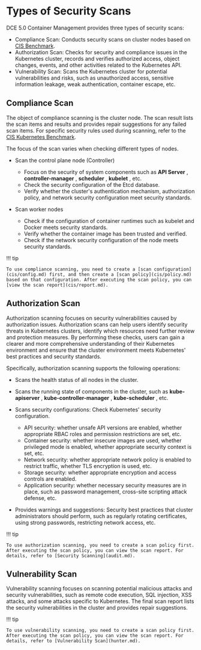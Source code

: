 # Types of Security Scans

DCE 5.0 Container Management provides three types of security scans:

- Compliance Scan: Conducts security scans on cluster nodes based on [CIS Benchmark](https://github.com/aquasecurity/kube-bench/tree/main/cfg).
- Authorization Scan: Checks for security and compliance issues in the Kubernetes cluster, records and verifies authorized access, object changes, events, and other activities related to the Kubernetes API.
- Vulnerability Scan: Scans the Kubernetes cluster for potential vulnerabilities and risks, such as unauthorized access, sensitive information leakage, weak authentication, container escape, etc.

## Compliance Scan

The object of compliance scanning is the cluster node. The scan result lists the scan items and results and provides repair suggestions for any failed scan items. For specific security rules used during scanning, refer to the [CIS Kubernetes Benchmark](https://www.cisecurity.org/benchmark/kubernetes).

The focus of the scan varies when checking different types of nodes.

- Scan the control plane node (Controller)

    - Focus on the security of system components such as __API Server__ , __controller-manager__ , __scheduler__ , __kubelet__ , etc.
    - Check the security configuration of the Etcd database.
    - Verify whether the cluster's authentication mechanism, authorization policy, and network security configuration meet security standards.

- Scan worker nodes

    - Check if the configuration of container runtimes such as kubelet and Docker meets security standards.
    - Verify whether the container image has been trusted and verified.
    - Check if the network security configuration of the node meets security standards.

!!! tip

    To use compliance scanning, you need to create a [scan configuration](cis/config.md) first, and then create a [scan policy](cis/policy.md) based on that configuration. After executing the scan policy, you can [view the scan report](cis/report.md).

## Authorization Scan

Authorization scanning focuses on security vulnerabilities caused by authorization issues. Authorization scans can help users identify security threats in Kubernetes clusters, identify which resources need further review and protection measures. By performing these checks, users can gain a clearer and more comprehensive understanding of their Kubernetes environment and ensure that the cluster environment meets Kubernetes' best practices and security standards.

Specifically, authorization scanning supports the following operations:

- Scans the health status of all nodes in the cluster.

- Scans the running state of components in the cluster, such as __kube-apiserver__ , __kube-controller-manager__ , __kube-scheduler__ , etc.

- Scans security configurations: Check Kubernetes' security configuration.

    - API security: whether unsafe API versions are enabled, whether appropriate RBAC roles and permission restrictions are set, etc.
    - Container security: whether insecure images are used, whether privileged mode is enabled, whether appropriate security context is set, etc.
    - Network security: whether appropriate network policy is enabled to restrict traffic, whether TLS encryption is used, etc.
    - Storage security: whether appropriate encryption and access controls are enabled.
    - Application security: whether necessary security measures are in place, such as password management, cross-site scripting attack defense, etc.

- Provides warnings and suggestions: Security best practices that cluster administrators should perform, such as regularly rotating certificates, using strong passwords, restricting network access, etc.

!!! tip

    To use authorization scanning, you need to create a scan policy first. After executing the scan policy, you can view the scan report. For details, refer to [Security Scanning](audit.md).

## Vulnerability Scan

Vulnerability scanning focuses on scanning potential malicious attacks and security vulnerabilities, such as remote code execution, SQL injection, XSS attacks, and some attacks specific to Kubernetes. The final scan report lists the security vulnerabilities in the cluster and provides repair suggestions.

!!! tip

    To use vulnerability scanning, you need to create a scan policy first. After executing the scan policy, you can view the scan report. For details, refer to [Vulnerability Scan](hunter.md).